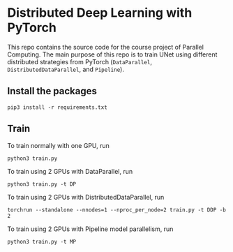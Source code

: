 # Distributed Deep Learning with PyTorch

This repo contains the source code for the course project of Parallel Computing. The main purpose of this repo is to train UNet using different distributed strategies from PyTorch (`DataParallel`, `DistributedDataParallel`, and `Pipeline`).

## Install the packages

```
pip3 install -r requirements.txt
```

## Train

To train normally with one GPU, run

```
python3 train.py
```

To train using 2 GPUs with DataParallel, run

```
python3 train.py -t DP
```

To train using 2 GPUs with DistributedDataParallel, run

```
torchrun --standalone --nnodes=1 --nproc_per_node=2 train.py -t DDP -b 2
```

To train using 2 GPUs with Pipeline model parallelism, run

```
python3 train.py -t MP
```
